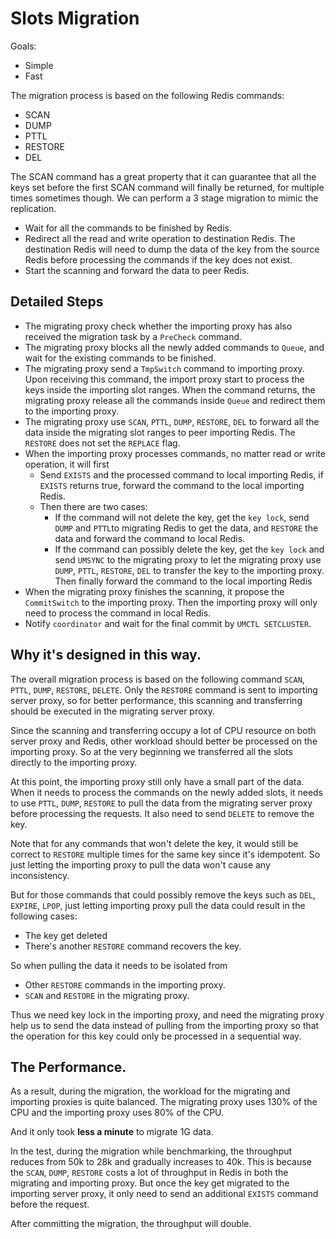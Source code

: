# Slots Migration

Goals:
- Simple
- Fast

The migration process is based on the following Redis commands:
- SCAN
- DUMP
- PTTL
- RESTORE
- DEL

The SCAN command has a great property that
it can guarantee that all the keys set before the first SCAN command will finally be returned,
for multiple times sometimes though. We can perform a 3 stage migration to mimic the replication.

- Wait for all the commands to be finished by Redis.
- Redirect all the read and write operation to destination Redis.
  The destination Redis will need to dump the data of the key from the source Redis
  before processing the commands if the key does not exist.
- Start the scanning and forward the data to peer Redis.

## Detailed Steps
- The migrating proxy check whether the importing proxy
  has also received the migration task by a `PreCheck` command.
- The migrating proxy blocks all the newly added commands to `Queue`,
  and wait for the existing commands to be finished.
- The migrating proxy send a `TmpSwitch` command to importing proxy.
  Upon receiving this command,
  the import proxy start to process the keys inside the importing slot ranges.
  When the command returns, the migrating proxy release all the commands inside `Queue` and redirect them to the importing proxy.
- The migrating proxy use `SCAN`, `PTTL`, `DUMP`, `RESTORE`, `DEL`
  to forward all the data inside the migrating slot ranges to peer importing Redis.
  The `RESTORE` does not set the `REPLACE` flag.
- When the importing proxy processes commands, no matter read or write operation, it will first
  - Send `EXISTS` and the processed command to local importing Redis,
    if `EXISTS` returns true, forward the command to the local importing Redis.
  - Then there are two cases:
    - If the command will not delete the key, get the `key lock`,
      send `DUMP` and `PTTL`to migrating Redis to get the data,
      and `RESTORE` the data and forward the command to local Redis.
    - If the command can possibly delete the key,
      get the `key lock` and
      send `UMSYNC` to the migrating proxy to let the migrating proxy
      use `DUMP`, `PTTL`, `RESTORE`, `DEL` to transfer the key to the importing proxy.
      Then finally forward the command to the local importing Redis
- When the migrating proxy finishes the scanning,
  it propose the `CommitSwitch` to the importing proxy.
  Then the importing proxy will only need to process the command in local Redis.
- Notify `coordinator` and wait for the final commit by `UMCTL SETCLUSTER`.

## Why it's designed in this way.
The overall migration process is based on the following command `SCAN`, `PTTL`, `DUMP`, `RESTORE`, `DELETE`.
Only the `RESTORE` command is sent to importing server proxy, so for better performance,
this scanning and transferring should be executed in the migrating server proxy.

Since the scanning and transferring occupy a lot of CPU resource on both server proxy and Redis,
other workload should better be processed on the importing proxy.
So at the very beginning we transferred all the slots directly to the importing proxy.

At this point, the importing proxy still only have a small part of the data.
When it needs to process the commands on the newly added slots,
it needs to use `PTTL`, `DUMP`, `RESTORE` to pull the data from the migrating server proxy
before processing the requests.
It also need to send `DELETE` to remove the key.

Note that for any commands that won't delete the key,
it would still be correct to `RESTORE` multiple times for the same key since it's idempotent.
So just letting the importing proxy to pull the data won't cause any inconsistency.

But for those commands that could possibly remove the keys such as `DEL`, `EXPIRE`, `LPOP`,
just letting importing proxy pull the data could result in the following cases:
- The key get deleted
- There's another `RESTORE` command recovers the key.

So when pulling the data it needs to be isolated from
- Other `RESTORE` commands in the importing proxy.
- `SCAN` and `RESTORE` in the migrating proxy.

Thus we need key lock in the importing proxy,
and need the migrating proxy help us to send the data instead of pulling from the importing proxy
so that the operation for this key could only be processed in a sequential way.

## The Performance.
As a result, during the migration, the workload for the migrating and importing proxies is quite balanced.
The migrating proxy uses 130% of the CPU and the importing proxy uses 80% of the CPU.

And it only took **less a minute** to migrate 1G data.

In the test, during the migration while benchmarking,
the throughput reduces from 50k to 28k and gradually increases to 40k.
This is because the `SCAN`, `DUMP`, `RESTORE` costs a lot of throughput
in Redis in both the migrating and importing proxy.
But once the key get migrated to the importing server proxy,
it only need to send an additional `EXISTS` command before the request.

After committing the migration, the throughput will double.
